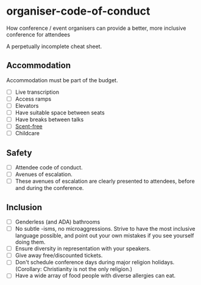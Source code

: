 # organiser-code-of-conduct

How conference / event organisers can provide a better, more inclusive conference for attendees

A perpetually incomplete cheat sheet.

## Accommodation

Accommodation must be part of the budget.

- [ ] Live transcription
- [ ] Access ramps
- [ ] Elevators
- [ ] Have suitable space between seats
- [ ] Have breaks between talks
- [ ] [Scent-free](http://www.multiplechemicalsensitivity.org/)
- [ ] Childcare

## Safety

- [ ] Attendee code of conduct.
- [ ] Avenues of escalation.
- [ ] These avenues of escalation are clearly presented to attendees, before and during the conference.

## Inclusion

- [ ] Genderless (and ADA) bathrooms
- [ ] No subtle -isms, no microaggressions. Strive to have the most inclusive language possible, and point out your own mistakes if you see yourself doing them.
- [ ] Ensure diversity in representation with your speakers.
- [ ] Give away free/discounted tickets.
- [ ] Don't schedule conference days during major religion holidays. (Corollary: Christianity is not the only religion.)
- [ ] Have a wide array of food people with diverse allergies can eat.
